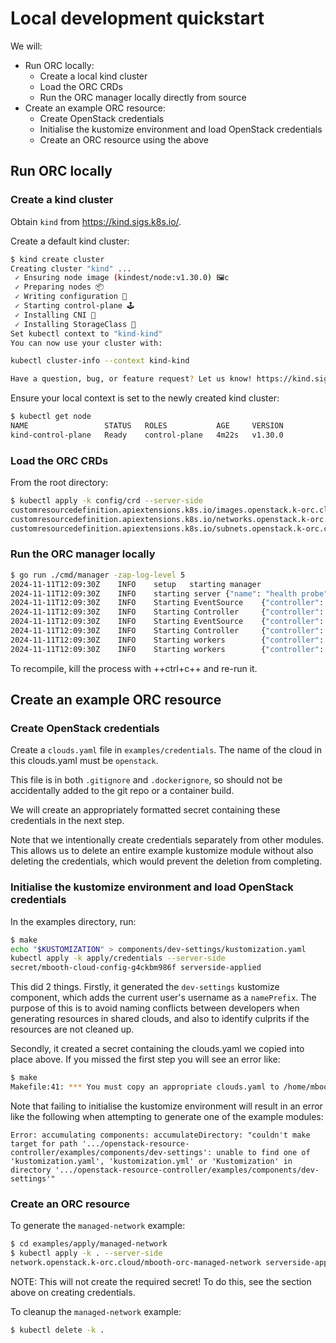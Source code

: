 # Local development quickstart

We will:

* Run ORC locally:
    * Create a local kind cluster
    * Load the ORC CRDs
    * Run the ORC manager locally directly from source
* Create an example ORC resource:
    * Create OpenStack credentials
    * Initialise the kustomize environment and load OpenStack credentials
    * Create an ORC resource using the above

## Run ORC locally

### Create a kind cluster

Obtain `kind` from https://kind.sigs.k8s.io/.

Create a default kind cluster:
```bash
$ kind create cluster
Creating cluster "kind" ...
 ✓ Ensuring node image (kindest/node:v1.30.0) 🖼c
 ✓ Preparing nodes 📦
 ✓ Writing configuration 📜
 ✓ Starting control-plane 🕹️ 
 ✓ Installing CNI 🔌
 ✓ Installing StorageClass 💾
Set kubectl context to "kind-kind"
You can now use your cluster with:

kubectl cluster-info --context kind-kind

Have a question, bug, or feature request? Let us know! https://kind.sigs.k8s.io/#community 🙂
```

Ensure your local context is set to the newly created kind cluster:
```bash
$ kubectl get node
NAME                 STATUS   ROLES           AGE     VERSION
kind-control-plane   Ready    control-plane   4m22s   v1.30.0
```

### Load the ORC CRDs

From the root directory:
```bash
$ kubectl apply -k config/crd --server-side
customresourcedefinition.apiextensions.k8s.io/images.openstack.k-orc.cloud serverside-applied
customresourcedefinition.apiextensions.k8s.io/networks.openstack.k-orc.cloud serverside-applied
customresourcedefinition.apiextensions.k8s.io/subnets.openstack.k-orc.cloud serverside-applied
```

### Run the ORC manager locally

```bash
$ go run ./cmd/manager -zap-log-level 5
2024-11-11T12:09:30Z    INFO    setup   starting manager
2024-11-11T12:09:30Z    INFO    starting server {"name": "health probe", "addr": "[::]:8081"}
2024-11-11T12:09:30Z    INFO    Starting EventSource    {"controller": "network", "controllerGroup": "openstack.k-orc.cloud", "controllerKind": "Network", "source": "kind source: *v1alpha1.Network"}
2024-11-11T12:09:30Z    INFO    Starting Controller     {"controller": "network", "controllerGroup": "openstack.k-orc.cloud", "controllerKind": "Network"}
2024-11-11T12:09:30Z    INFO    Starting EventSource    {"controller": "image", "controllerGroup": "openstack.k-orc.cloud", "controllerKind": "Image", "source": "kind source: *v1alpha1.Image"}
2024-11-11T12:09:30Z    INFO    Starting Controller     {"controller": "image", "controllerGroup": "openstack.k-orc.cloud", "controllerKind": "Image"}
2024-11-11T12:09:30Z    INFO    Starting workers        {"controller": "image", "controllerGroup": "openstack.k-orc.cloud", "controllerKind": "Image", "worker count": 1}
2024-11-11T12:09:30Z    INFO    Starting workers        {"controller": "network", "controllerGroup": "openstack.k-orc.cloud", "controllerKind": "Network", "worker count": 1}
```

To recompile, kill the process with ++ctrl+c++ and re-run it.

## Create an example ORC resource

### Create OpenStack credentials

Create a `clouds.yaml` file in `examples/credentials`. The name of the cloud in this clouds.yaml must be `openstack`.

This file is in both `.gitignore` and `.dockerignore`, so should not be accidentally added to the git repo or a container build.

We will create an appropriately formatted secret containing these credentials in the next step.

Note that we intentionally create credentials separately from other modules.
This allows us to delete an entire example kustomize module without also
deleting the credentials, which would prevent the deletion from completing.

### Initialise the kustomize environment and load OpenStack credentials

In the examples directory, run:
```bash
$ make
echo "$KUSTOMIZATION" > components/dev-settings/kustomization.yaml
kubectl apply -k apply/credentials --server-side
secret/mbooth-cloud-config-g4ckbm986f serverside-applied
```

This did 2 things. Firstly, it generated the `dev-settings` kustomize component, which adds the current user's username as a `namePrefix`. The purpose of this is to avoid naming conflicts between developers when generating resources in shared clouds, and also to identify culprits if the resources are not cleaned up.

Secondly, it created a secret containing the clouds.yaml we copied into place above. If you missed the first step you will see an error like:
```bash
$ make
Makefile:41: *** You must copy an appropriate clouds.yaml to /home/mbooth/src/openstack-resource-controller/examples/credentials/clouds.yaml. The name of the contained cloud must be 'openstack'..  Stop.
```

Note that failing to initialise the kustomize environment will result in an error like the following when attempting to generate one of the example modules:
```
Error: accumulating components: accumulateDirectory: "couldn't make target for path '.../openstack-resource-controller/examples/components/dev-settings': unable to find one of 'kustomization.yaml', 'kustomization.yml' or 'Kustomization' in directory '.../openstack-resource-controller/examples/components/dev-settings'"
```

### Create an ORC resource

To generate the `managed-network` example:
```bash
$ cd examples/apply/managed-network
$ kubectl apply -k . --server-side
network.openstack.k-orc.cloud/mbooth-orc-managed-network serverside-applied
```

NOTE: This will not create the required secret! To do this, see the section
above on creating credentials.

To cleanup the `managed-network` example:
```bash
$ kubectl delete -k .
```
